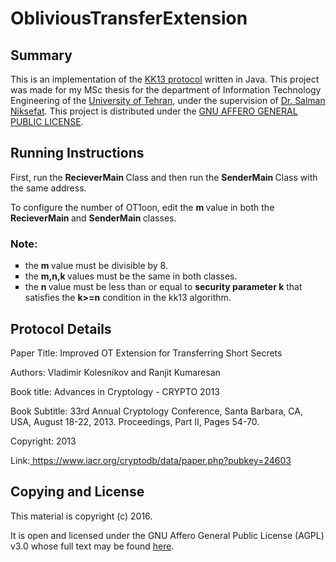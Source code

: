 # ObliviousTransferExtension

 <h2> Summary </h2>
 
This is an implementation of the <a href="https://eprint.iacr.org/2013/491">KK13 protocol</a> written in Java. This project was made for my MSc thesis for the department of Information Technology Engineering of the <a href="http://kish.ut.ac.ir/IPPWebV1C010/English_WebUI/Default.aspx"> University of Tehran</a>, under the supervision of <a href="http://scholar.google.com/citations?user=g0JaizAAAAAJ&hl=en">Dr. Salman Niksefat</a>. This project is distributed under the <a href="http://www.gnu.org/licenses/agpl-3.0.txt">GNU AFFERO GENERAL PUBLIC LICENSE</a>. 


 <h2> Running Instructions </h2>
 
 First, run the <b> RecieverMain </b> Class and then run the <b>SenderMain </b> Class with the same address.
 
 To configure the number of OT1oon, edit the <b>m </b> value in both the<b> RecieverMain </b> and <b>SenderMain </b> classes. 
 
 <h3> Note: </h3>
 
 <ul type="square">
 
 <li>the <b>m </b>value must be divisible by 8.</li>
 
 <li>the <b>m,n,k </b>values must be the same in both classes.</li>
 
 <li>the <b>n </b>value must be less than or equal to <b>security parameter k</b> that satisfies the <b>k>=n</b> condition in the kk13 algorithm.</li>

 </ul>
 
 <h2> Protocol Details </h2>
 
 Paper Title: Improved OT Extension for Transferring Short Secrets
 
 Authors: Vladimir Kolesnikov and Ranjit Kumaresan
 
 Book title: Advances in Cryptology - CRYPTO 2013 
 
 Book Subtitle: 33rd Annual Cryptology Conference, Santa Barbara, CA, USA, August 18-22, 2013. Proceedings, Part II, Pages  54-70.
 
 Copyright: 2013
 
   Link:<a href="https://www.iacr.org/cryptodb/data/paper.php?pubkey=24603"> https://www.iacr.org/cryptodb/data/paper.php?pubkey=24603 </a>

<h2>Copying and License</h2>

This material is copyright (c) 2016.

It is open and licensed under the GNU Affero General Public License (AGPL) v3.0 whose full text may be found <a href="http://www.gnu.org/licenses/agpl-3.0.txt">here</a>. 

 
